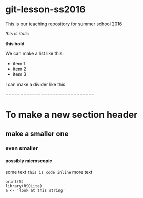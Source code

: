 # git-lesson-ss2016
This is our teaching repository for summer school 2016

*this is italic*

**this bold**

We can make a list like this:

* item 1
* item 2
* item 3

I can make a divider like this

==============================


# To make a new section header
## make a smaller one
### even smaller
#### possibly microscopic

some text `this is code inline` more text

```{r}
print(5)
library(RSQLite)
a <- 'look at this string'
```


